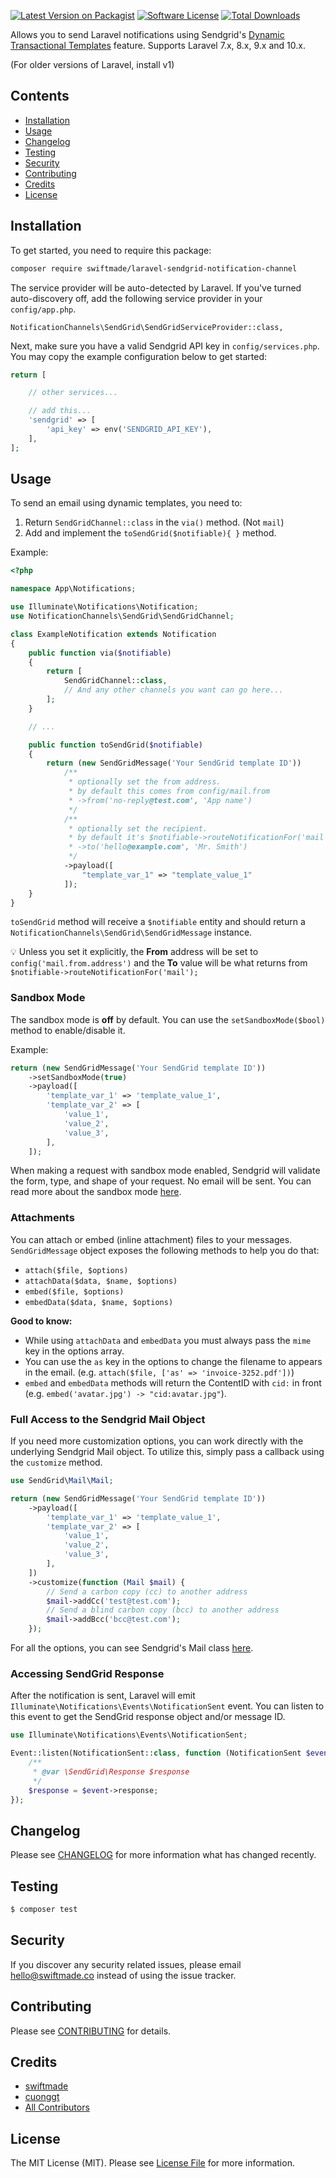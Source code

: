 [![Latest Version on Packagist](https://img.shields.io/packagist/v/swiftmade/laravel-sendgrid-notification-channel.svg?style=flat-square)](https://packagist.org/packages/swiftmade/laravel-sendgrid-notification-channel)
[![Software License](https://img.shields.io/badge/license-MIT-brightgreen.svg?style=flat-square)](LICENSE.md)
[![Total Downloads](https://img.shields.io/packagist/dt/swiftmade/laravel-sendgrid-notification-channel.svg?style=flat-square)](https://packagist.org/packages/swiftmade/laravel-sendgrid-notification-channel)

Allows you to send Laravel notifications using Sendgrid's [Dynamic Transactional Templates](https://docs.sendgrid.com/ui/sending-email/how-to-send-an-email-with-dynamic-transactional-templates) feature. Supports Laravel 7.x, 8.x, 9.x and 10.x.

(For older versions of Laravel, install v1)

## Contents

-   [Installation](#installation)
-   [Usage](#usage)
-   [Changelog](#changelog)
-   [Testing](#testing)
-   [Security](#security)
-   [Contributing](#contributing)
-   [Credits](#credits)
-   [License](#license)

## Installation

To get started, you need to require this package:

```bash
composer require swiftmade/laravel-sendgrid-notification-channel
```

The service provider will be auto-detected by Laravel. If you've turned auto-discovery off, add the following service provider in your `config/app.php`.

```
NotificationChannels\SendGrid\SendGridServiceProvider::class,
```

Next, make sure you have a valid Sendgrid API key in `config/services.php`. You may copy the example configuration below to get started:

```php
return [

    // other services...

    // add this...
    'sendgrid' => [
        'api_key' => env('SENDGRID_API_KEY'),
    ],
];
```

## Usage

To send an email using dynamic templates, you need to:

1. Return `SendGridChannel::class` in the `via()` method. (Not `mail`)
2. Add and implement the `toSendGrid($notifiable){ }` method.

Example:

```php
<?php

namespace App\Notifications;

use Illuminate\Notifications\Notification;
use NotificationChannels\SendGrid\SendGridChannel;

class ExampleNotification extends Notification
{
    public function via($notifiable)
    {
        return [
            SendGridChannel::class,
            // And any other channels you want can go here...
        ];
    }

    // ...

    public function toSendGrid($notifiable)
    {
        return (new SendGridMessage('Your SendGrid template ID'))
            /**
             * optionally set the from address.
             * by default this comes from config/mail.from
             * ->from('no-reply@test.com', 'App name')
             */
            /**
             * optionally set the recipient.
             * by default it's $notifiable->routeNotificationFor('mail')
             * ->to('hello@example.com', 'Mr. Smith')
             */
            ->payload([
                "template_var_1" => "template_value_1"
            ]);
	}
}

```

`toSendGrid` method will receive a `$notifiable` entity and should return a `NotificationChannels\SendGrid\SendGridMessage` instance.

💡 Unless you set it explicitly, the **From** address will be set to `config('mail.from.address')` and the **To** value will be what returns from `$notifiable->routeNotificationFor('mail');`

### Sandbox Mode

The sandbox mode is **off** by default. You can use the `setSandboxMode($bool)` method to enable/disable it.

Example:

```php
return (new SendGridMessage('Your SendGrid template ID'))
    ->setSandboxMode(true)
    ->payload([
        'template_var_1' => 'template_value_1',
        'template_var_2' => [
            'value_1',
            'value_2',
            'value_3',
        ],
    ]);
```

When making a request with sandbox mode enabled, Sendgrid will validate the form, type, and shape of your request. No email will be sent. You can read more about the sandbox mode [here](https://docs.sendgrid.com/for-developers/sending-email/sandbox-mode).

### Attachments

You can attach or embed (inline attachment) files to your messages. `SendGridMessage` object exposes the following methods to help you do that:

-   `attach($file, $options)`
-   `attachData($data, $name, $options)`
-   `embed($file, $options)`
-   `embedData($data, $name, $options)`

**Good to know:**

-   While using `attachData` and `embedData` you must always pass the `mime` key in the options array.
-   You can use the `as` key in the options to change the filename to appears in the email. (e.g. `attach($file, ['as' => 'invoice-3252.pdf'])`)
-   `embed` and `embedData` methods will return the ContentID with `cid:` in front (e.g. `embed('avatar.jpg') -> "cid:avatar.jpg"`).

### Full Access to the Sendgrid Mail Object

If you need more customization options, you can work directly with the underlying Sendgrid Mail object.
To utilize this, simply pass a callback using the `customize` method.

```php
use SendGrid\Mail\Mail;

return (new SendGridMessage('Your SendGrid template ID'))
    ->payload([
        'template_var_1' => 'template_value_1',
        'template_var_2' => [
            'value_1',
            'value_2',
            'value_3',
        ],
    ])
    ->customize(function (Mail $mail) {
        // Send a carbon copy (cc) to another address
        $mail->addCc('test@test.com');
        // Send a blind carbon copy (bcc) to another address
        $mail->addBcc('bcc@test.com');
    });
```

For all the options, you can see Sendgrid's Mail class [here](https://github.com/sendgrid/sendgrid-php/blob/main/lib/mail/Mail.php).

### Accessing SendGrid Response

After the notification is sent, Laravel will emit `Illuminate\Notifications\Events\NotificationSent` event. You can listen to this event to get the SendGrid response object and/or message ID.

```php
use Illuminate\Notifications\Events\NotificationSent;

Event::listen(NotificationSent::class, function (NotificationSent $event) {
    /**
     * @var \SendGrid\Response $response
     */
    $response = $event->response;
});
```

## Changelog

Please see [CHANGELOG](CHANGELOG.md) for more information what has changed recently.

## Testing

```bash
$ composer test
```

## Security

If you discover any security related issues, please email hello@swiftmade.co instead of using the issue tracker.

## Contributing

Please see [CONTRIBUTING](CONTRIBUTING.md) for details.

## Credits

-   [swiftmade](https://github.com/swiftmade)
-   [cuonggt](https://github.com/cuonggt/laravel-sendgrid-notification-channel)
-   [All Contributors](../../contributors)

## License

The MIT License (MIT). Please see [License File](LICENSE.md) for more information.
